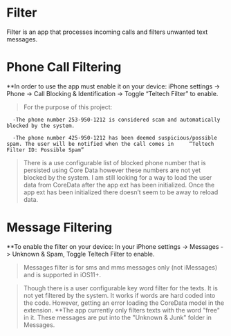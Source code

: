 # Filter
Filter is an app that processes incoming calls and filters unwanted text messages. 

# Phone Call Filtering

**In order to use the app must enable it on your device: iPhone settings -> Phone -> Call Blocking & Identification -> Toggle “Teltech Filter” to enable.

> For the purpose of this project: 

	  -The phone number 253-950-1212 is considered scam and automatically blocked by the system. 

	  -The phone number 425-950-1212 has been deemed suspicious/possible spam. The user will be notified when the call comes in     “Teltech Filter ID: Possible Spam”

> There is a use configurable list of blocked phone number that is persisted using Core Data however these numbers are not yet blocked by the system. I am still looking for a way to load the user data from CoreData after the app ext has been initialized. Once the app ext has been initialized there doesn’t seem to be away to reload data. 


# Message Filtering 
**To enable the filter on your device: In your iPhone settings -> Messages -> Unknown & Spam,  Toggle Teltech Filter to enable.

> Messages filter is for sms and mms messages only (not iMessages) and is supported in iOS11+. 

> Though there is a user configurable key word filter for the texts. It is not yet filtered by the system. It works if words are hard coded into the code. However, getting an error loading the CoreData model in the extension. 
**The app currently only filters texts with the word "free" in it. These messages are put into the "Unknown & Junk" folder in Messages.
